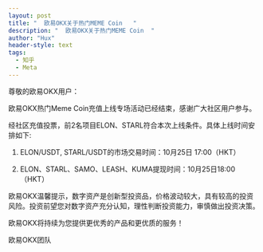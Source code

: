 ```yaml
---
layout: post
title: "  欧易OKX关于热门MEME Coin   "
description: "  欧易OKX关于热门MEME Coin  "
author: "Hux"
header-style: text
tags:
  - 知乎
  - Meta
---
```


尊敬的欧易OKX用户：

欧易OKX热门Meme Coin充值上线专场活动已经结束，感谢广大社区用户参与。

经社区充值投票，前2名项目ELON、STARL符合本次上线条件。具体上线时间安排如下:

1. ELON/USDT, STARL/USDT的市场交易时间：10月25日 17:00（HKT）

2. ELON、STARL、SAMO、LEASH、KUMA提现时间：10月25日18:00（HKT）

欧易OKX温馨提示，数字资产是创新型投资品，价格波动较大，具有较高的投资风险。投资前望您对数字资产充分认知，理性判断投资能力，审慎做出投资决策。

欧易OKX将持续为您提供更优秀的产品和更优质的服务！

欧易OKX团队
